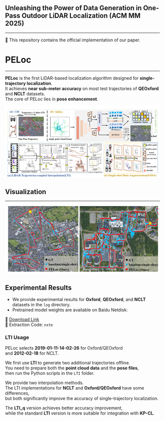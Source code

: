 ## Unleashing the Power of Data Generation in One-Pass Outdoor LiDAR Localization  (ACM MM 2025)
------
📌 This repository contains the official implementation of our paper.

# PELoc
------
**PELoc** is the first LiDAR-based localization algorithm designed for **single-trajectory localization**.  
It achieves **near sub-meter accuracy** on most test trajectories of **QEOxford** and **NCLT** datasets.  
The core of PELoc lies in **pose enhancement**.

<p align="center">
  <img src="https://raw.githubusercontent.com/Eaton2022/PELoc/main/mm.png" width="700">
</p>

> 


## Visualization
------
<p align="center">
  <img src="https://raw.githubusercontent.com/Eaton2022/PELoc/main/2025-08-29_010302.png" width="500">
</p>

> 


## Experimental Results

- We provide experimental results for **Oxford**, **QEOxford**, and **NCLT** datasets in the `log` directory.  
- Pretrained model weights are available on Baidu Netdisk:  

🔗 [Download Link](https://pan.baidu.com/s/1nwnnpqaF84gjtLF-Yc6MPw)  
🔑 Extraction Code: `nxte`


### LTI Usage

PELoc selects **2019-01-11-14-02-26** for Oxford/QEOxford  
and **2012-02-18** for NCLT.  

We first use **LTI** to generate two additional trajectories offline.  
You need to prepare both the **point cloud data** and the **pose files**,  
then run the Python scripts in the `LTI` folder.

We provide two interpolation methods.  
The LTI implementations for **NCLT** and **Oxford/QEOxford** have some differences,  
but both significantly improve the accuracy of single-trajectory localization.

The **LTI_q** version achieves better accuracy improvement,  
while the standard **LTI** version is more suitable for integration with **KP-CL**.
